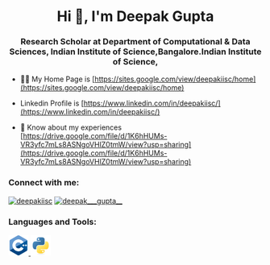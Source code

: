 <h1 align="center">Hi 👋, I'm Deepak Gupta</h1>
<h3 align="center">Research Scholar at Department of Computational & Data Sciences, Indian Institute of Science,Bangalore.Indian Institute of Science,</h3>

- 👨‍💻 My Home Page is [https://sites.google.com/view/deepakiisc/home](https://sites.google.com/view/deepakiisc/home)

- Linkedin Profile is [https://www.linkedin.com/in/deepakiisc/](https://www.linkedin.com/in/deepakiisc/)

- 📄 Know about my experiences [https://drive.google.com/file/d/1K6hHUMs-VR3yfc7mLs8ASNgoVHlZ0tmW/view?usp=sharing](https://drive.google.com/file/d/1K6hHUMs-VR3yfc7mLs8ASNgoVHlZ0tmW/view?usp=sharing)

<h3 align="left">Connect with me:</h3>
<p align="left">
<a href="https://linkedin.com/in/deepakiisc" target="blank"><img align="center" src="https://raw.githubusercontent.com/rahuldkjain/github-profile-readme-generator/master/src/images/icons/Social/linked-in-alt.svg" alt="deepakiisc" height="30" width="40" /></a>
<a href="https://instagram.com/deepak___gupta__" target="blank"><img align="center" src="https://raw.githubusercontent.com/rahuldkjain/github-profile-readme-generator/master/src/images/icons/Social/instagram.svg" alt="deepak___gupta__" height="30" width="40" /></a>
</p>

<h3 align="left">Languages and Tools:</h3>
<p align="left"> <a href="https://www.w3schools.com/cpp/" target="_blank" rel="noreferrer"> <img src="https://raw.githubusercontent.com/devicons/devicon/master/icons/cplusplus/cplusplus-original.svg" alt="cplusplus" width="40" height="40"/> </a> <a href="https://www.python.org" target="_blank" rel="noreferrer"> <img src="https://raw.githubusercontent.com/devicons/devicon/master/icons/python/python-original.svg" alt="python" width="40" height="40"/> </a> </p>

